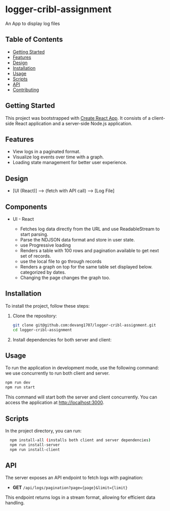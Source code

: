 # logger-cribl-assignment

An App to display log files

## Table of Contents

- [Getting Started](#getting-started)
- [Features](#features)
- [Design](#design)
- [Installation](#installation)
- [Usage](#usage)
- [Scripts](#scripts)
- [API](#api)
- [Contributing](#contributing)

## Getting Started

This project was bootstrapped with [Create React App](https://github.com/facebook/create-react-app). It consists of a client-side React application and a server-side Node.js application.

## Features

- View logs in a paginated format.
- Visualize log events over time with a graph.
- Loading state management for better user experience.

## Design

- [UI (React)] --> (fetch with API call) --> [Log File]

## Components

- UI - React

  - Fetches log data directly from the URL and use ReadableStream to start parsing.
  - Parse the NDJSON data format and store in user state.
  - use Progressive loading
  - Renders a table with 100 rows and pagination available to get next set of records.
  - use the local file to go through records
  - Renders a graph on top for the same table set displayed below. categorized by dates.
  - Changing the page changes the graph too.

## Installation

To install the project, follow these steps:

1. Clone the repository:

   ```bash
   git clone git@github.com:devang1707/logger-cribl-assignment.git
   cd logger-cribl-assignment
   ```

2. Install dependencies for both server and client:

## Usage

To run the application in development mode, use the following command:
we use concurrently to run both client and server.

```bash
npm run dev
npm run start
```

This command will start both the server and client concurrently. You can access the application at [http://localhost:3000](http://localhost:3000).

## Scripts

In the project directory, you can run:

```bash
  npm install-all (installs both client and server dependencies)
  npm run install-server
  npm run install-client
```

## API

The server exposes an API endpoint to fetch logs with pagination:

- **GET** `/api/logs/pagination?page={page}&limit={limit}`

This endpoint returns logs in a stream format, allowing for efficient data handling.

